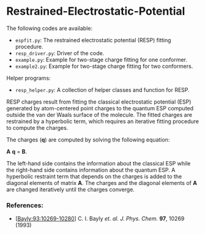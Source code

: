 Restrained-Electrostatic-Potential
==================================

The following codes are available:
- `espfit.py`: The restrained electrostatic potential (RESP) fitting procedure.
- `resp_driver.py`: Driver of the code.
- `example.py`: Example for two-stage charge fitting for one conformer.
- `example2.py`: Example for two-stage charge fitting for two conformers.

Helper programs:
- `resp_helper.py`: A collection of helper classes and function for RESP. 

RESP charges result from fitting the classical electrostatic potential (ESP)
generated by atom-centered point charges to the quantum ESP computed outside
the van der Waals surface of the molecule. The fitted charges are restrained
by a hyperbolic term, which requires an iterative fitting procedure to compute
the charges.

The charges (**q**) are computed by solving the following equation:

**A** **q** = **B**.

The left-hand side contains the information about the classical ESP while the
right-hand side contains information about the quantum ESP.
A hyperbolic restraint term that depends on the charges is added to the diagonal
elements of matrix **A**. The charges and the diagonal elements of **A** are
changed iteratively until the charges converge.

### References:
- [[Bayly:93:10269-10280](https://pubs.acs.org/doi/abs/10.1021/j100142a004)] C. I. Bayly *et. al.* *J. Phys. Chem.* **97**, 10269 (1993)
